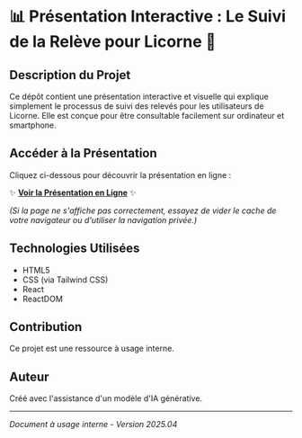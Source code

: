 # 📊 Présentation Interactive : Le Suivi de la Relève pour Licorne 🚀

## Description du Projet

Ce dépôt contient une présentation interactive et visuelle qui explique simplement le processus de suivi des relevés pour les utilisateurs de Licorne. Elle est conçue pour être consultable facilement sur ordinateur et smartphone.

## Accéder à la Présentation

Cliquez ci-dessous pour découvrir la présentation en ligne :

✨ [**Voir la Présentation en Ligne**](https://cosmofilou.github.io/infographie_licorne_releve/) ✨

*(Si la page ne s'affiche pas correctement, essayez de vider le cache de votre navigateur ou d'utiliser la navigation privée.)*

## Technologies Utilisées

* HTML5
* CSS (via Tailwind CSS)
* React
* ReactDOM

## Contribution

Ce projet est une ressource à usage interne.

## Auteur

Créé avec l'assistance d'un modèle d'IA générative.

---
*Document à usage interne - Version 2025.04*

